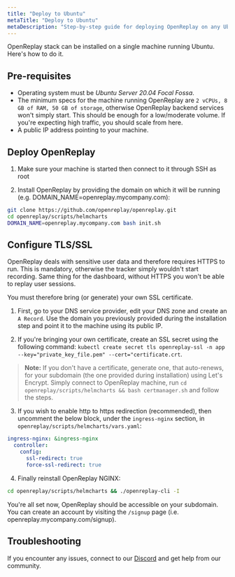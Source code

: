 ```yaml
---
title: "Deploy to Ubuntu"
metaTitle: "Deploy to Ubuntu"
metaDescription: "Step-by-step guide for deploying OpenReplay on any Ubuntu machine."
---
```


OpenReplay stack can be installed on a single machine running Ubuntu. Here's how to do it.

## Pre-requisites

- Operating system must be *Ubuntu Server 20.04 Focal Fossa*.
- The minimum specs for the machine running OpenReplay are `2 vCPUs, 8 GB of RAM, 50 GB of storage`, otherwise OpenReplay backend services won't simply start. This should be enough for a low/moderate volume. If you're expecting high traffic, you should scale from here.
- A public IP address pointing to your machine.

## Deploy OpenReplay

1. Make sure your machine is started then connect to it through SSH as root

2. Install OpenReplay by providing the domain on which it will be running (e.g. DOMAIN_NAME=openreplay.mycompany.com):

```bash
git clone https://github.com/openreplay/openreplay.git
cd openreplay/scripts/helmcharts
DOMAIN_NAME=openreplay.mycompany.com bash init.sh
```

## Configure TLS/SSL

OpenReplay deals with sensitive user data and therefore requires HTTPS to run. This is mandatory, otherwise the tracker simply wouldn't start recording. Same thing for the dashboard, without HTTPS you won't be able to replay user sessions.

You must therefore bring (or generate) your own SSL certificate.

1. First, go to your DNS service provider, edit your DNS zone and create an `A Record`. Use the domain you previously provided during the installation step and point it to the machine using its public IP.

2. If you're bringing your own certificate, create an SSL secret using the following command: `kubectl create secret tls openreplay-ssl -n app --key="private_key_file.pem" --cert="certificate.crt`.

> **Note:** If you don't have a certificate, generate one, that auto-renews, for your subdomain (the one provided during installation) using Let's Encrypt. Simply connect to OpenReplay machine, run `cd openreplay/scripts/helmcharts && bash certmanager.sh` and follow the steps.

3. If you wish to enable http to https redirection (recommended), then uncomment the below block, under the `ingress-nginx` section, in `openreplay/scripts/helmcharts/vars.yaml`:
   
```yaml
ingress-nginx: &ingress-nginx
  controller:
    config:
      ssl-redirect: true
      force-ssl-redirect: true
```

4. Finally reinstall OpenReplay NGINX:

```bash
cd openreplay/scripts/helmcharts && ./openreplay-cli -I
```

You're all set now, OpenReplay should be accessible on your subdomain. You can create an account by visiting the `/signup` page (i.e. openreplay.mycompany.com/signup).

## Troubleshooting

If you encounter any issues, connect to our [Discord](https://discord.openreplay.com) and get help from our community.
